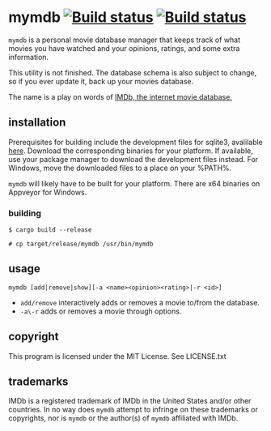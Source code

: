 # mymdb [![Build status](https://travis-ci.org/cheezgi/mymdb.svg?branch=master)](https://travis-ci.org/cheezgi/mymdb) [![Build status](https://ci.appveyor.com/api/projects/status/deqyr4qyspfiqavi?svg=true)](https://ci.appveyor.com/project/cheezgi/mymdb)

`mymdb` is a personal movie database manager that keeps track of what movies
you have watched and your opinions, ratings, and some extra information.

This utility is not finished. The database schema is also subject to change,
so if you ever update it, back up your movies database.

The name is a play on words of [IMDb, the internet movie database.](http://www.imdb.org/)

## installation

Prerequisites for building include the development files for sqlite3, avalilable
[here](https://www.sqlite.org/download.html). Download the corresponding binaries
for your platform. If available, use your package manager to download the
development files instead. For Windows, move the downloaded files to a place
on your %PATH%.

`mymdb` will likely have to be built for your platform. There are x64 binaries
on Appveyor for Windows.

### building

`$ cargo build --release`

`# cp target/release/mymdb /usr/bin/mymdb`

## usage

`mymdb [add|remove|show][-a <name><opinion><rating>|-r <id>]`

* `add/remove` interactively adds or removes a movie to/from the database.
* `-a\-r` adds or removes a movie through options.

## copyright

This program is licensed under the MIT License. See LICENSE.txt

## trademarks

IMDb is a registered trademark of IMDb in the United States and/or other countries.
In no way does `mymdb` attempt to infringe on these trademarks or copyrights,
nor is `mymdb` or the author(s) of `mymdb` affiliated with IMDb.

<!-- gotta cover my ass -->

